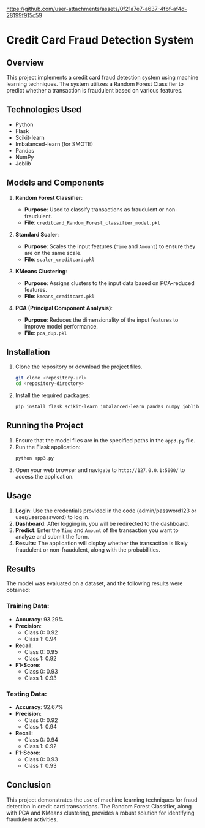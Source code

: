 

https://github.com/user-attachments/assets/0f21a7e7-a637-4fbf-af4d-28199f915c59

# Credit Card Fraud Detection System

## Overview
This project implements a credit card fraud detection system using machine learning techniques. The system utilizes a Random Forest Classifier to predict whether a transaction is fraudulent based on various features.

## Technologies Used
- Python
- Flask
- Scikit-learn
- Imbalanced-learn (for SMOTE)
- Pandas
- NumPy
- Joblib

## Models and Components
1. **Random Forest Classifier**:
   - **Purpose**: Used to classify transactions as fraudulent or non-fraudulent.
   - **File**: `creditcard_Random_Forest_classifier_model.pkl`

2. **Standard Scaler**:
   - **Purpose**: Scales the input features (`Time` and `Amount`) to ensure they are on the same scale.
   - **File**: `scaler_creditcard.pkl`

3. **KMeans Clustering**:
   - **Purpose**: Assigns clusters to the input data based on PCA-reduced features.
   - **File**: `kmeans_creditcard.pkl`

4. **PCA (Principal Component Analysis)**:
   - **Purpose**: Reduces the dimensionality of the input features to improve model performance.
   - **File**: `pca_dup.pkl`

## Installation
1. Clone the repository or download the project files.
   ```bash
   git clone <repository-url>
   cd <repository-directory>
   ```
2. Install the required packages:
   ```bash
   pip install flask scikit-learn imbalanced-learn pandas numpy joblib
   ```

## Running the Project
1. Ensure that the model files are in the specified paths in the `app3.py` file.
2. Run the Flask application:
   ```bash
   python app3.py
   ```
3. Open your web browser and navigate to `http://127.0.0.1:5000/` to access the application.

## Usage
1. **Login**: Use the credentials provided in the code (admin/password123 or user/userpassword) to log in.
2. **Dashboard**: After logging in, you will be redirected to the dashboard.
3. **Predict**: Enter the `Time` and `Amount` of the transaction you want to analyze and submit the form.
4. **Results**: The application will display whether the transaction is likely fraudulent or non-fraudulent, along with the probabilities.

## Results
The model was evaluated on a dataset, and the following results were obtained:

### Training Data:
- **Accuracy**: 93.29%
- **Precision**: 
  - Class 0: 0.92
  - Class 1: 0.94
- **Recall**: 
  - Class 0: 0.95
  - Class 1: 0.92
- **F1-Score**: 
  - Class 0: 0.93
  - Class 1: 0.93

### Testing Data:
- **Accuracy**: 92.67%
- **Precision**: 
  - Class 0: 0.92
  - Class 1: 0.94
- **Recall**: 
  - Class 0: 0.94
  - Class 1: 0.92
- **F1-Score**: 
  - Class 0: 0.93
  - Class 1: 0.93

## Conclusion
This project demonstrates the use of machine learning techniques for fraud detection in credit card transactions. The Random Forest Classifier, along with PCA and KMeans clustering, provides a robust solution for identifying fraudulent activities.

